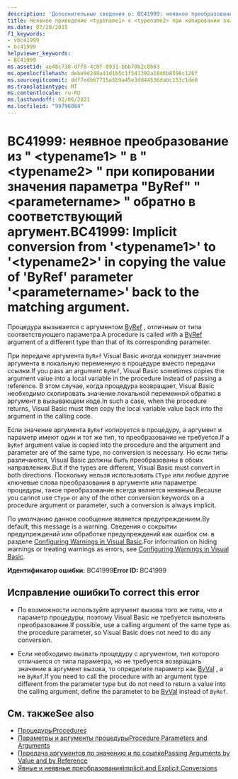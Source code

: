 ```yaml
---
description: 'Дополнительные сведения о: BC41999: неявное преобразование из " <typename1> " в " <typename2> " при копировании значения параметра "ByRef" "" <parametername> обратно в соответствующий аргумент.'
title: Неявное приведение <typename1> к <typename2> при копировании значения параметра <parametername>, объявленного как ByRef, обратно в соответствующий аргумент.
ms.date: 07/20/2015
f1_keywords:
- vbc41999
- bc41999
helpviewer_keywords:
- BC41999
ms.assetid: ae48c738-dff8-4c0f-8931-bbb70b2c8b03
ms.openlocfilehash: debe9d248a41d1b5c1f541392a1846b8598c126f
ms.sourcegitcommit: ddf7edb67715a5b9a45e3dd44536dabc153c1de0
ms.translationtype: MT
ms.contentlocale: ru-RU
ms.lasthandoff: 02/06/2021
ms.locfileid: "99796084"
---
```

# <a name="bc41999-implicit-conversion-from-typename1-to-typename2-in-copying-the-value-of-byref-parameter-parametername-back-to-the-matching-argument"></a><span data-ttu-id="58718-103">BC41999: неявное преобразование из " \<typename1> " в " \<typename2> " при копировании значения параметра "ByRef" " \<parametername> " обратно в соответствующий аргумент.</span><span class="sxs-lookup"><span data-stu-id="58718-103">BC41999: Implicit conversion from '\<typename1>' to '\<typename2>' in copying the value of 'ByRef' parameter '\<parametername>' back to the matching argument.</span></span>

<span data-ttu-id="58718-104">Процедура вызывается с аргументом [ByRef](../modifiers/byref.md) , отличным от типа соответствующего параметра.</span><span class="sxs-lookup"><span data-stu-id="58718-104">A procedure is called with a [ByRef](../modifiers/byref.md) argument of a different type than that of its corresponding parameter.</span></span>

 <span data-ttu-id="58718-105">При передаче аргумента `ByRef` Visual Basic иногда копирует значение аргумента в локальную переменную в процедуре вместо передачи ссылки.</span><span class="sxs-lookup"><span data-stu-id="58718-105">If you pass an argument `ByRef`, Visual Basic sometimes copies the argument value into a local variable in the procedure instead of passing a reference.</span></span> <span data-ttu-id="58718-106">В этом случае, когда процедура возвращает, Visual Basic необходимо скопировать значение локальной переменной обратно в аргумент в вызывающем коде.</span><span class="sxs-lookup"><span data-stu-id="58718-106">In such a case, when the procedure returns, Visual Basic must then copy the local variable value back into the argument in the calling code.</span></span>

 <span data-ttu-id="58718-107">Если значение аргумента `ByRef` копируется в процедуру, а аргумент и параметр имеют один и тот же тип, то преобразование не требуется.</span><span class="sxs-lookup"><span data-stu-id="58718-107">If a `ByRef` argument value is copied into the procedure and the argument and parameter are of the same type, no conversion is necessary.</span></span> <span data-ttu-id="58718-108">Но если типы различаются, Visual Basic должны быть преобразованы в обоих направлениях.</span><span class="sxs-lookup"><span data-stu-id="58718-108">But if the types are different, Visual Basic must convert in both directions.</span></span> <span data-ttu-id="58718-109">Поскольку нельзя использовать `CType` или любые другие ключевые слова преобразования в аргументе или параметре процедуры, такое преобразование всегда является неявным.</span><span class="sxs-lookup"><span data-stu-id="58718-109">Because you cannot use `CType` or any of the other conversion keywords on a procedure argument or parameter, such a conversion is always implicit.</span></span>

 <span data-ttu-id="58718-110">По умолчанию данное сообщение является предупреждением.</span><span class="sxs-lookup"><span data-stu-id="58718-110">By default, this message is a warning.</span></span> <span data-ttu-id="58718-111">Сведения о сокрытии предупреждений или обработке предупреждений как ошибок см. в разделе [Configuring Warnings in Visual Basic](/visualstudio/ide/configuring-warnings-in-visual-basic).</span><span class="sxs-lookup"><span data-stu-id="58718-111">For information on hiding warnings or treating warnings as errors, see [Configuring Warnings in Visual Basic](/visualstudio/ide/configuring-warnings-in-visual-basic).</span></span>

 <span data-ttu-id="58718-112">**Идентификатор ошибки:** BC41999</span><span class="sxs-lookup"><span data-stu-id="58718-112">**Error ID:** BC41999</span></span>

## <a name="to-correct-this-error"></a><span data-ttu-id="58718-113">Исправление ошибки</span><span class="sxs-lookup"><span data-stu-id="58718-113">To correct this error</span></span>

- <span data-ttu-id="58718-114">По возможности используйте аргумент вызова того же типа, что и параметр процедуры, поэтому Visual Basic не требуется выполнять преобразование.</span><span class="sxs-lookup"><span data-stu-id="58718-114">If possible, use a calling argument of the same type as the procedure parameter, so Visual Basic does not need to do any conversion.</span></span>

- <span data-ttu-id="58718-115">Если необходимо вызвать процедуру с аргументом, тип которого отличается от типа параметра, но не требуется возвращать значение в аргумент вызова, то определите параметр как [ByVal](../modifiers/byval.md) , а не `ByRef`.</span><span class="sxs-lookup"><span data-stu-id="58718-115">If you need to call the procedure with an argument type different from the parameter type but do not need to return a value into the calling argument, define the parameter to be [ByVal](../modifiers/byval.md) instead of `ByRef`.</span></span>

## <a name="see-also"></a><span data-ttu-id="58718-116">См. также</span><span class="sxs-lookup"><span data-stu-id="58718-116">See also</span></span>

- [<span data-ttu-id="58718-117">Процедуры</span><span class="sxs-lookup"><span data-stu-id="58718-117">Procedures</span></span>](../../programming-guide/language-features/procedures/index.md)
- [<span data-ttu-id="58718-118">Параметры и аргументы процедуры</span><span class="sxs-lookup"><span data-stu-id="58718-118">Procedure Parameters and Arguments</span></span>](../../programming-guide/language-features/procedures/procedure-parameters-and-arguments.md)
- [<span data-ttu-id="58718-119">Передача аргументов по значению и по ссылке</span><span class="sxs-lookup"><span data-stu-id="58718-119">Passing Arguments by Value and by Reference</span></span>](../../programming-guide/language-features/procedures/passing-arguments-by-value-and-by-reference.md)
- [<span data-ttu-id="58718-120">Явные и неявные преобразования</span><span class="sxs-lookup"><span data-stu-id="58718-120">Implicit and Explicit Conversions</span></span>](../../programming-guide/language-features/data-types/implicit-and-explicit-conversions.md)
